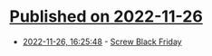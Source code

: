 # [Published on 2022-11-26](index.md)

* [2022-11-26, 16:25:48](https://news.ycombinator.com/item?id=33753993) - [Screw Black Friday](https://blog.zsa.io/2211-black-friday/)
